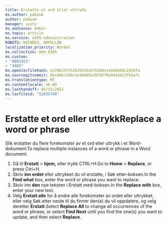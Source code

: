 ```yaml
---
title: Erstatte et ord eller uttrykk
ms.author: pebaum
author: pebaum
manager: scotv
ms.audience: Admin
ms.topic: article
ms.service: o365-administration
ROBOTS: NOINDEX, NOFOLLOW
localization_priority: Normal
ms.collection: Adm_O365
ms.custom:
- "9001453"
- "3465"
ms.openlocfilehash: e278b15f552639332e576389ce10dbb0dc2d34fa
ms.sourcegitcommit: 8bc60ec34bc1e40685e3976576e04a2623f63a7c
ms.translationtype: MT
ms.contentlocale: nb-NO
ms.lasthandoff: 04/15/2021
ms.locfileid: "51835748"
---
```

# <a name="replace-a-word-or-phrase"></a><span data-ttu-id="56bb0-102">Erstatte et ord eller uttrykk</span><span class="sxs-lookup"><span data-stu-id="56bb0-102">Replace a word or phrase</span></span>

<span data-ttu-id="56bb0-103">Slik erstatter du flere forekomster av et ord eller uttrykk i et Word-dokument:</span><span class="sxs-lookup"><span data-stu-id="56bb0-103">To replace multiple instances of a word or phrase in a Word document:</span></span>

1. <span data-ttu-id="56bb0-104">Gå til **Erstatt**  >  **hjem,** eller trykk CTRL+H.</span><span class="sxs-lookup"><span data-stu-id="56bb0-104">Go to **Home** > **Replace**, or press Ctrl+H.</span></span>
2. <span data-ttu-id="56bb0-105">Skriv **inn ordet** eller uttrykket du vil erstatte, i Søk etter-boksen.</span><span class="sxs-lookup"><span data-stu-id="56bb0-105">In the **Find what** box, enter the word or phrase you want to replace.</span></span> 
3. <span data-ttu-id="56bb0-106">Skriv inn **den** nye teksten i Erstatt med-boksen.</span><span class="sxs-lookup"><span data-stu-id="56bb0-106">In the **Replace with** box, enter your new text.</span></span>
3. <span data-ttu-id="56bb0-107">Velg **Erstatt alle** for å endre alle forekomster  av ordet eller uttrykket, eller velg Søk etter neste til du finner den(e) du vil oppdatere, og velg deretter **Erstatt**.</span><span class="sxs-lookup"><span data-stu-id="56bb0-107">Select **Replace All** to change all occurrences of the word or phrase, or select **Find Next** until you find the one(s) you want to update, and then select **Replace**.</span></span>